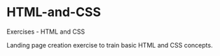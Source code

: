 # HTML-and-CSS
Exercises - HTML and CSS


Landing page creation exercise to train basic HTML and CSS concepts.  
